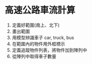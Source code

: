 # 高速公路車流計算
1. 定義好範圍(南上、北下)
2. 畫出範圍
3. 用模型辨識車子 car, truck, bus
4. 在範圍內的物件用外框標示
5. 定義追蹤物件列表，將物件加到陣列中
6. 從陣列中取得車子數量